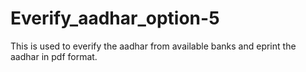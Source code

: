 # Everify_aadhar_option-5
This is used to everify the aadhar from available banks and eprint the aadhar in pdf format.
